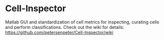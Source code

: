 # Cell-Inspector
Matlab GUI and standardization of cell metrics for inspecting, curating cells and perform classifications. Check out the wiki for details: https://github.com/petersenpeter/Cell-Inspector/wiki
